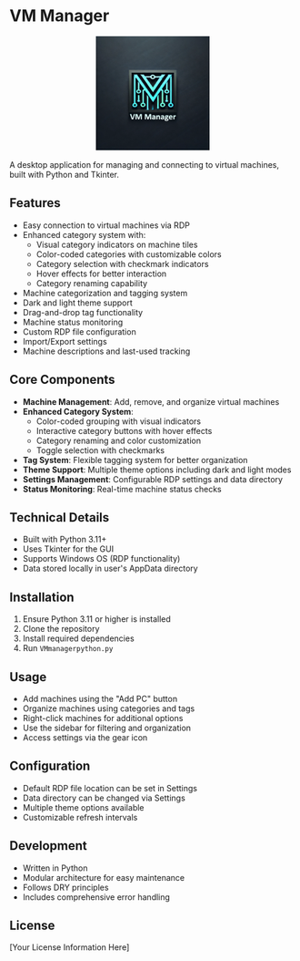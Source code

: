 # VM Manager

<p align="center">
  <img src="docs/images/VM_logo.png" alt="VM Manager Logo" width="200"/>
</p>

A desktop application for managing and connecting to virtual machines, built with Python and Tkinter.

## Features

- Easy connection to virtual machines via RDP
- Enhanced category system with:
  - Visual category indicators on machine tiles
  - Color-coded categories with customizable colors
  - Category selection with checkmark indicators
  - Hover effects for better interaction
  - Category renaming capability
- Machine categorization and tagging system
- Dark and light theme support
- Drag-and-drop tag functionality
- Machine status monitoring
- Custom RDP file configuration
- Import/Export settings
- Machine descriptions and last-used tracking

## Core Components

- **Machine Management**: Add, remove, and organize virtual machines
- **Enhanced Category System**: 
  - Color-coded grouping with visual indicators
  - Interactive category buttons with hover effects
  - Category renaming and color customization
  - Toggle selection with checkmarks
- **Tag System**: Flexible tagging system for better organization
- **Theme Support**: Multiple theme options including dark and light modes
- **Settings Management**: Configurable RDP settings and data directory
- **Status Monitoring**: Real-time machine status checks

## Technical Details

- Built with Python 3.11+
- Uses Tkinter for the GUI
- Supports Windows OS (RDP functionality)
- Data stored locally in user's AppData directory

## Installation

1. Ensure Python 3.11 or higher is installed
2. Clone the repository
3. Install required dependencies
4. Run `VMmanagerpython.py`

## Usage

- Add machines using the "Add PC" button
- Organize machines using categories and tags
- Right-click machines for additional options
- Use the sidebar for filtering and organization
- Access settings via the gear icon

## Configuration

- Default RDP file location can be set in Settings
- Data directory can be changed via Settings
- Multiple theme options available
- Customizable refresh intervals

## Development

- Written in Python
- Modular architecture for easy maintenance
- Follows DRY principles
- Includes comprehensive error handling

## License

[Your License Information Here]